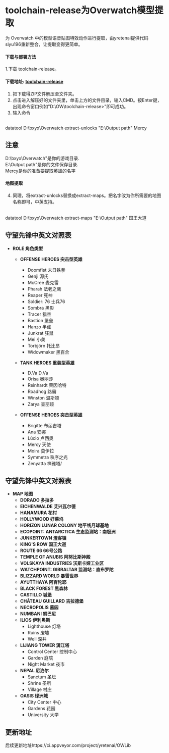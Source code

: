 # toolchain-release为Overwatch模型提取

为 Overwatch 中的模型语音贴图特效动作进行提取，由yretenai提供代码siyu196重新整合，让提取变得更简单。

#### 下载与部署方法

1.下载 toolchain-release。
#### 下载地址: [toolchain-release](https://codeload.github.com/siyu196/toolchain-release/zip/refs/heads/main)
#### 
1. 把下载得ZIP文件解压至文件夹。
1. 点击进入解压好的文件夹里，单击上方的文件目录，输入CMD。按Enter键，出现命令窗口例如"D:\OW\toolchain-release>"即可成功。
2. 输入命令
##
datatool D:\bxyx\Overwatch extract-unlocks "E:\Output path" Mercy
</br>
## 注意
D:\bxyx\Overwatch"是你的游戏目录.
</br>
E:\Output path"是你的文件保存目录.
</br>
Mercy是你的准备要提取英雄的名字
</br>
#### 地图提取
4. 同理，将extract-unlocks替换成extract-maps。把名字改为你所需要的地图名称即可，中英支持。
</br> 
datatool D:\bxyx\Overwatch extract-maps "E:\Output path" 国王大道 
</br> 

## 守望先锋中英文对照表
- **ROLE 角色类型**
  - **OFFENSE HEROES 突击型英雄**
    - Doomfist 末日铁拳
    - Genji 源氏
    - McCree 麦克雷
    - Pharah 法老之鹰
    - Reaper 死神
    - Soldier: 76 士兵76
    - Sombra 黑影
    - Tracer 猎空
    - Bastion 堡垒
    - Hanzo 半藏
    - Junkrat 狂鼠
    - Mei 小美
    - Torbjörn 托比昂
    - Widowmaker 黑百合

  - **TANK HEROES 重装型英雄**
    - D.Va D.Va
    - Orisa 奥丽莎
    - Reinhardt 莱因哈特
    - Roadhog 路霸
    - Winston 温斯顿
    - Zarya 查丽娅

  - **OFFENSE HEROES 突击型英雄**
    - Brigitte 布丽吉塔
    - Ana 安娜
    - Lúcio 卢西奥
    - Mercy 天使
    - Moira 莫伊拉
    - Symmetra 秩序之光
    - Zenyatta 禅雅塔/

## 守望先锋中英文对照表
- **MAP 地图**
  - **DORADO 多拉多**
  - **EICHENWALDE 艾兴瓦尔德**
  - **HANAMURA 花村**
  - **HOLLYWOOD 好莱坞**
  - **HORIZON LUNAR COLONY 地平线月球基地**
  - **ECOPOINT: ANTARCTICA 生态监测站：南极洲**
  - **JUNKERTOWN 渣客镇**
  - **KING'S ROW 国王大道**
  - **ROUTE 66 66号公路**
  - **TEMPLE OF ANUBIS 阿努比斯神殿**
  - **VOLSKAYA INDUSTRIES 沃斯卡娅工业区**
  - **WATCHPOINT: GIBRALTAR 监测站：直布罗陀**
  - **BLIZZARD WORLD 暴雪世界**
  - **AYUTTHAYA 阿育陀耶**
  - **BLACK FOREST 黑森林**
  - **CASTILLO 城堡**
  - **CHÂTEAU GUILLARD 吉拉德堡**
  - **NECROPOLIS 墓园**
  - **NUMBANI 努巴尼**
  - **ILIOS 伊利奥斯**
    - Lighthouse 灯塔
    - Ruins 废墟
    - Well 深井
  - **LIJIANG TOWER 漓江塔**
    - Control Center 控制中心
    - Garden 庭院
    - Night Market 夜市
  - **NEPAL 尼泊尔**
    - Sanctum 圣坛
    - Shrine 圣所
    - Village 村庄
  - **OASIS 绿洲城**
    - City Center 中心
    - Gardens 花园
    - University 大学
## 更新地址
后续更新地址https://ci.appveyor.com/project/yretenai/OWLib
